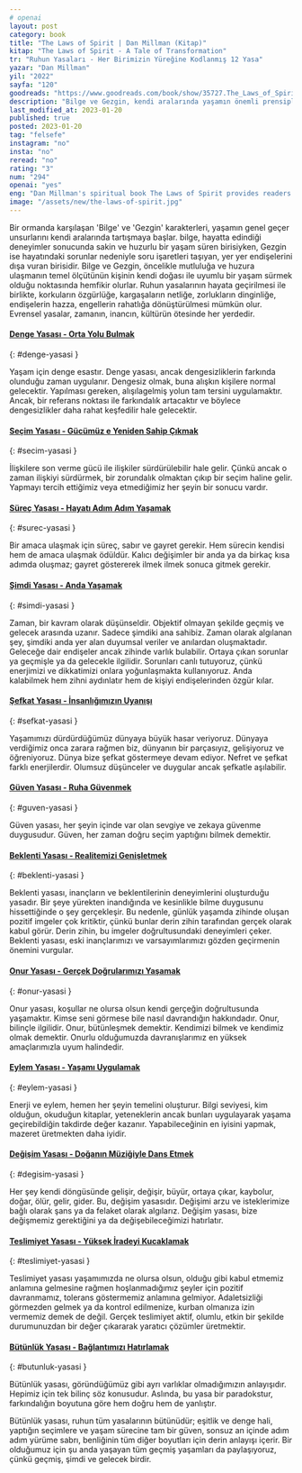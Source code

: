 ```yaml
---
# openai
layout: post
category: book
title: "The Laws of Spirit | Dan Millman (Kitap)"
kitap: "The Laws of Spirit - A Tale of Transformation"
tr: "Ruhun Yasaları - Her Birimizin Yüreğine Kodlanmış 12 Yasa"
yazar: "Dan Millman"
yil: "2022"
sayfa: "120"
goodreads: "https://www.goodreads.com/book/show/35727.The_Laws_of_Spirit"
description: "Bilge ve Gezgin, kendi aralarında yaşamın önemli prensiplerini çeşitli örneklerle ve metaforlarla tartışıyorlar."
last_modified_at: 2023-01-20
published: true
posted: 2023-01-20
tag: "felsefe"
instagram: "no"
insta: "no"
reread: "no"
rating: "3"
num: "294"
openai: "yes"
eng: "Dan Millman's spiritual book The Laws of Spirit provides readers with a framework for leading more purposeful and satisfying lives. The book outlines 12 universal laws or principles that can assist readers in developing a higher level of awareness, living in harmony with their environment, and connecting with their higher selves. The laws range in subject matter from presence and balance to surrender and intention, and each is accompanied by doable exercises and meditations to aid readers in incorporating it into their daily lives. In order to present a comprehensive and approachable approach to personal growth, Millman draws on his own experiences as a spiritual teacher and practitioner as well as insights from different spiritual traditions."
image: "/assets/new/the-laws-of-spirit.jpg"
---
```


Bir ormanda karşılaşan 'Bilge' ve 'Gezgin' karakterleri, yaşamın genel geçer unsurlarını kendi aralarında tartışmaya başlar. bilge, hayatta edindiği deneyimler sonucunda sakin ve huzurlu bir yaşam süren birisiyken, Gezgin ise hayatındaki sorunlar nedeniyle soru işaretleri taşıyan, yer yer endişelerini dışa vuran birisidir. Bilge ve Gezgin, öncelikle mutluluğa ve huzura ulaşmanın temel ölçütünün kişinin kendi doğası ile uyumlu bir yaşam sürmek olduğu noktasında hemfikir olurlar. Ruhun yasalarının hayata geçirilmesi ile birlikte, korkuların özgürlüğe, kargaşaların netliğe, zorlukların dinginliğe, endişelerin hazza, engellerin rahatlığa dönüştürülmesi mümkün olur. Evrensel yasalar, zamanın, inancın, kültürün ötesinde her yerdedir.

#### [Denge Yasası - Orta Yolu Bulmak](#denge-yasasi)
{: #denge-yasasi }

Yaşam için denge esastır. Denge yasası, ancak dengesizliklerin farkında olunduğu zaman uygulanır. Dengesiz olmak, buna alışkın kişilere normal gelecektir. Yapılması gereken, alışılagelmiş yolun tam tersini uygulamaktır. Ancak, bir referans noktası ile farkındalık artacaktır ve böylece dengesizlikler daha rahat keşfedilir hale gelecektir.

#### [Seçim Yasası - Gücümüz e Yeniden Sahip Çıkmak](#secim-yasasi)
{: #secim-yasasi }

İlişkilere son verme gücü ile ilişkiler sürdürülebilir hale gelir. Çünkü ancak o zaman ilişkiyi sürdürmek, bir zorundalık olmaktan çıkıp bir seçim haline gelir. Yapmayı tercih ettiğimiz veya etmediğimiz her şeyin bir sonucu vardır.

#### [Süreç Yasası - Hayatı Adım Adım Yaşamak](#surec-yasasi)
{: #surec-yasasi }

Bir amaca ulaşmak için süreç, sabır ve gayret gerekir. Hem sürecin kendisi hem de amaca ulaşmak ödüldür. Kalıcı değişimler bir anda ya da birkaç kısa adımda oluşmaz; gayret göstererek ilmek ilmek sonuca gitmek gerekir. 

#### [Şimdi Yasası - Anda Yaşamak](#simdi-yasasi)
{: #simdi-yasasi }

Zaman, bir kavram olarak düşünseldir. Objektif olmayan şekilde geçmiş ve gelecek arasında uzanır. Sadece şimdiki ana sahibiz. Zaman olarak algılanan şey, şimdiki anda yer alan duyumsal veriler ve anılardan oluşmaktadır. Geleceğe dair endişeler ancak zihinde varlık bulabilir. Ortaya çıkan sorunlar ya geçmişle ya da gelecekle ilgilidir. Sorunları canlı tutuyoruz, çünkü enerjimizi ve dikkatimizi onlara yoğunlaşmakta kullanıyoruz. Anda kalabilmek hem zihni aydınlatır hem de kişiyi endişelerinden özgür kılar.

#### [Şefkat Yasası - İnsanlığımızın Uyanışı](#sefkat-yasasi)
{: #sefkat-yasasi }

Yaşamımızı dürdürdüğümüz dünyaya büyük hasar veriyoruz. Dünyaya verdiğimiz onca zarara rağmen biz, dünyanın bir parçasıyız, gelişiyoruz ve öğreniyoruz. Dünya bize şefkat göstermeye devam ediyor. Nefret ve şefkat farklı enerjilerdir. Olumsuz düşünceler ve duygular ancak şefkatle aşılabilir. 

#### [Güven Yasası - Ruha Güvenmek](#guven-yasasi)
{: #guven-yasasi }

Güven yasası, her şeyin içinde var olan sevgiye ve zekaya güvenme duygusudur. Güven, her zaman doğru seçim yaptığını bilmek demektir. 

#### [Beklenti Yasası - Realitemizi Genişletmek](#beklenti-yasasi)
{: #beklenti-yasasi }

Beklenti yasası, inançların ve beklentilerinin deneyimlerini oluşturduğu yasadır. Bir şeye yürekten inandığında  ve kesinlikle bilme duygusunu hissettiğinde o şey gerçekleşir. Bu nedenle, günlük yaşamda zihinde oluşan pozitif imgeler çok kritiktir, çünkü bunlar derin zihin tarafından gerçek olarak kabul görür. Derin zihin, bu imgeler doğrultusundaki deneyimleri çeker. Beklenti yasası, eski inançlarımızı ve varsayımlarımızı gözden geçirmenin önemini vurgular.

#### [Onur Yasası - Gerçek Doğrularımızı Yaşamak](#onur-yasasi)
{: #onur-yasasi }

Onur yasası, koşullar ne olursa olsun kendi gerçeğin doğrultusunda yaşamaktır. Kimse seni görmese bile nasıl davrandığın hakkındadır. Onur, bilinçle ilgilidir. Onur, bütünleşmek demektir. Kendimizi bilmek ve kendimiz olmak demektir. Onurlu olduğumuzda davranışlarımız en yüksek amaçlarımızla uyum halindedir. 

#### [Eylem Yasası - Yaşamı Uygulamak](#eylem-yasasi)
{: #eylem-yasasi }

Enerji ve eylem, hemen her şeyin temelini oluşturur. Bilgi seviyesi, kim olduğun, okuduğun kitaplar, yeteneklerin ancak bunları uygulayarak yaşama geçirebildiğin takdirde değer kazanır. Yapabileceğinin en iyisini yapmak, mazeret üretmekten daha iyidir.

#### [Değişim Yasası - Doğanın Müziğiyle Dans Etmek](#degisim-yasasi)
{: #degisim-yasasi }

Her şey kendi döngüsünde gelişir, değişir, büyür, ortaya çıkar, kaybolur, doğar, ölür, gelir, gider. Bu, değişim yasasıdır. Değişimi arzu ve isteklerimize bağlı olarak şans ya da felaket olarak algılarız. Değişim yasası, bize değişmemiz gerektiğini ya da değişebileceğimizi hatırlatır.

#### [Teslimiyet Yasası - Yüksek İradeyi Kucaklamak](#teslimiyet-yasasi)
{: #teslimiyet-yasasi }

Teslimiyet yasası yaşamımızda ne olursa olsun, olduğu gibi kabul etmemiz anlamına gelmesine rağmen hoşlanmadığımız şeyler için pozitif davranmamız, tolerans göstermemiz anlamına gelmiyor. Adaletsizliği görmezden gelmek ya da kontrol edilmenize, kurban olmanıza izin vermemiz demek de değil. Gerçek teslimiyet aktif, olumlu, etkin bir şekilde durumunuzdan bir değer çıkararak yaratıcı çözümler üretmektir.

#### [Bütünlük Yasası - Bağlantımızı Hatırlamak](#butunluk-yasasi)
{: #butunluk-yasasi }

Bütünlük yasası, göründüğümüz gibi ayrı varlıklar olmadığımızın anlayışıdır. Hepimiz için tek bilinç söz konusudur. Aslında, bu yasa bir paradokstur, farkındalığın boyutuna göre hem doğru hem de yanlıştır. 

Bütünlük yasası, ruhun tüm yasalarının bütünüdür; eşitlik ve denge hali, yaptığın seçimlere ve yaşam sürecine tam bir güven, sonsuz an içinde adım adım yürüme sabrı, benliğinin tüm diğer boyutları için derin anlayışı içerir. Bir olduğumuz için şu anda yaşayan tüm geçmiş yaşamları da paylaşıyoruz, çünkü geçmiş, şimdi ve gelecek birdir.

